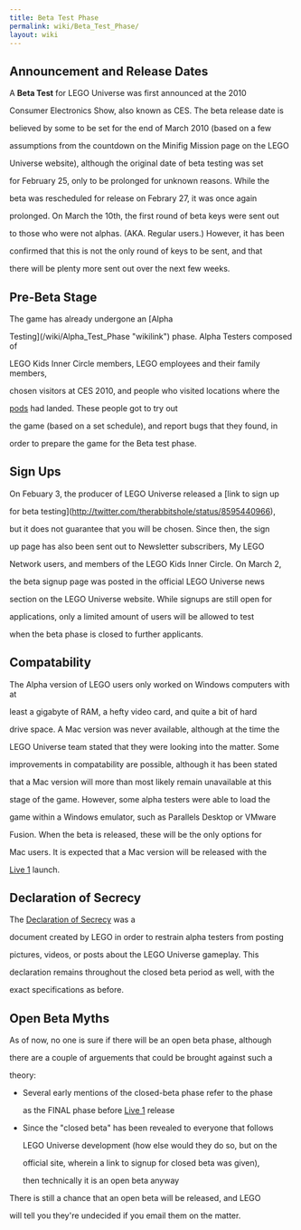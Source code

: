 ```yaml
---
title: Beta Test Phase
permalink: wiki/Beta_Test_Phase/
layout: wiki
---
```


## Announcement and Release Dates

A **Beta Test** for LEGO Universe was first announced at the 2010
Consumer Electronics Show, also known as CES. The beta release date is
believed by some to be set for the end of March 2010 (based on a few
assumptions from the countdown on the Minifig Mission page on the LEGO
Universe website), although the original date of beta testing was set
for February 25, only to be prolonged for unknown reasons. While the
beta was rescheduled for release on Febrary 27, it was once again
prolonged. On March the 10th, the first round of beta keys were sent out
to those who were not alphas. (AKA. Regular users.) However, it has been
confirmed that this is not the only round of keys to be sent, and that
there will be plenty more sent out over the next few weeks.

## Pre-Beta Stage

The game has already undergone an [Alpha
Testing](/wiki/Alpha_Test_Phase "wikilink") phase. Alpha Testers composed of
LEGO Kids Inner Circle members, LEGO employees and their family members,
chosen visitors at CES 2010, and people who visited locations where the
[pods](/wiki/Bradford_Rant "wikilink") had landed. These people got to try out
the game (based on a set schedule), and report bugs that they found, in
order to prepare the game for the Beta test phase.

## Sign Ups

On Febuary 3, the producer of LEGO Universe released a [link to sign up
for beta testing](http://twitter.com/therabbitshole/status/8595440966),
but it does not guarantee that you will be chosen. Since then, the sign
up page has also been sent out to Newsletter subscribers, My LEGO
Network users, and members of the LEGO Kids Inner Circle. On March 2,
the beta signup page was posted in the official LEGO Universe news
section on the LEGO Universe website. While signups are still open for
applications, only a limited amount of users will be allowed to test
when the beta phase is closed to further applicants.

## Compatability

The Alpha version of LEGO users only worked on Windows computers with at
least a gigabyte of RAM, a hefty video card, and quite a bit of hard
drive space. A Mac version was never available, although at the time the
LEGO Universe team stated that they were looking into the matter. Some
improvements in compatability are possible, although it has been stated
that a Mac version will more than most likely remain unavailable at this
stage of the game. However, some alpha testers were able to load the
game within a Windows emulator, such as Parallels Desktop or VMware
Fusion. When the beta is released, these will be the only options for
Mac users. It is expected that a Mac version will be released with the
[Live 1](/wiki/Live_1 "wikilink") launch.

## Declaration of Secrecy

The [Declaration of Secrecy](/wiki/Declaration_of_Secrecy "wikilink") was a
document created by LEGO in order to restrain alpha testers from posting
pictures, videos, or posts about the LEGO Universe gameplay. This
declaration remains throughout the closed beta period as well, with the
exact specifications as before.

## Open Beta Myths

As of now, no one is sure if there will be an open beta phase, although
there are a couple of arguements that could be brought against such a
theory:

-   Several early mentions of the closed-beta phase refer to the phase
    as the FINAL phase before [Live 1](/wiki/Live_1 "wikilink") release
-   Since the "closed beta" has been revealed to everyone that follows
    LEGO Universe development (how else would they do so, but on the
    official site, wherein a link to signup for closed beta was given),
    then technically it is an open beta anyway

There is still a chance that an open beta will be released, and LEGO
will tell you they're undecided if you email them on the matter.
